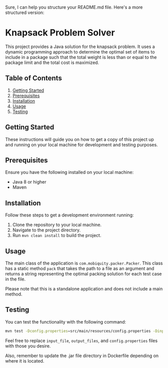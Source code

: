 Sure, I can help you structure your README.md file. Here's a more structured version:

# Knapsack Problem Solver

This project provides a Java solution for the knapsack problem. It uses a dynamic programming approach to determine the optimal set of items to include in a package such that the total weight is less than or equal to the package limit and the total cost is maximized.

## Table of Contents
1. [Getting Started](#getting-started)
2. [Prerequisites](#prerequisites)
3. [Installation](#installation)
4. [Usage](#usage)
5. [Testing](#testing)

## Getting Started

These instructions will guide you on how to get a copy of this project up and running on your local machine for development and testing purposes.

## Prerequisites

Ensure you have the following installed on your local machine:

- Java 8 or higher
- Maven

## Installation

Follow these steps to get a development environment running:

1. Clone the repository to your local machine.
2. Navigate to the project directory.
3. Run `mvn clean install` to build the project.

## Usage

The main class of the application is `com.mobiquity.packer.Packer`. This class has a static method `pack` that takes the path to a file as an argument and returns a string representing the optimal packing solution for each test case in the file.

Please note that this is a standalone application and does not include a main method.

## Testing

You can test the functionality with the following command:

```bash
mvn test -Dconfig.properties=src/main/resources/config.properties -Dinput.file.path=src/test/resources/example_input -Doutput.file.path=src/test/resources/example_output
```

Feel free to replace `input_file`, `output_files`, and `config.properties` files with those you desire.

Also, remember to update the .jar file directory in Dockerfile depending on where it is located.